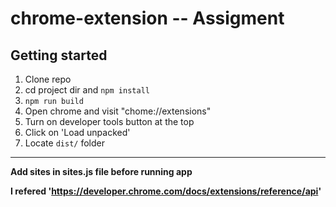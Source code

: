 # chrome-extension -- Assigment

## Getting started

1. Clone repo
2. cd project dir and `npm install`
3. `npm run build`
4. Open chrome and visit "chome://extensions"
5. Turn on developer tools button at the top
6. Click on 'Load unpacked'
7. Locate `dist/` folder

---

**Add sites in sites.js file before running app**

**I refered 'https://developer.chrome.com/docs/extensions/reference/api'**
